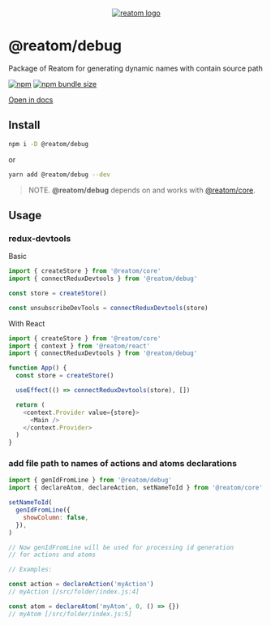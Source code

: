 <div align="center">
<br/>

[![reatom logo](https://reatom.js.org/logos/logo.svg)](https://reatom.js.org)

</div>

# @reatom/debug

Package of Reatom for generating dynamic names with contain source path

[![npm](https://img.shields.io/npm/v/@reatom/debug?style=flat-square)](https://www.npmjs.com/package/@reatom/debug)
[![npm bundle size](https://img.shields.io/bundlephobia/minzip/@reatom/debug?style=flat-square)](https://bundlephobia.com/result?p=@reatom/debug)

[Open in docs](https://reatom.js.org/#/packages/debug)

## Install

```sh
npm i -D @reatom/debug
```

or

```sh
yarn add @reatom/debug --dev
```

> NOTE. **@reatom/debug** depends on and works with [@reatom/core](https://reatom.js.org/#/reatom-core).

## Usage

### redux-devtools

Basic

```js
import { createStore } from '@reatom/core'
import { connectReduxDevtools } from '@reatom/debug'

const store = createStore()

const unsubscribeDevTools = connectReduxDevtools(store)
```

With React

```js
import { createStore } from '@reatom/core'
import { context } from '@reatom/react'
import { connectReduxDevtools } from '@reatom/debug'

function App() {
  const store = createStore()

  useEffect(() => connectReduxDevtools(store), [])

  return (
    <context.Provider value={store}>
      <Main />
    </context.Provider>
  )
}
```

### add file path to names of actions and atoms declarations

```js
import { genIdFromLine } from '@reatom/debug'
import { declareAtom, declareAction, setNameToId } from '@reatom/core'

setNameToId(
  genIdFromLine({
    showColumn: false,
  }),
)

// Now genIdFromLine will be used for processing id generation
// for actions and atoms

// Examples:

const action = declareAction('myAction')
// myAction [/src/folder/index.js:4]

const atom = declareAtom('myAtom', 0, () => {})
// myAtom [/src/folder/index.js:5]
```
